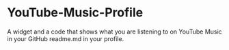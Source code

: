 # YouTube-Music-Profile
A widget and a code that shows what you are listening to on YouTube Music in your GitHub readme.md in your profile.

